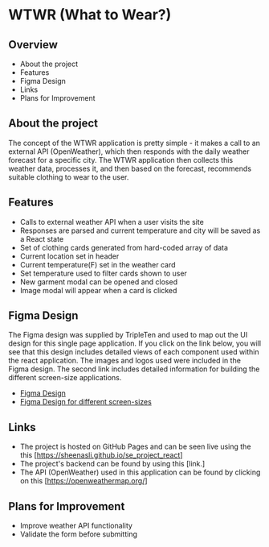 # WTWR (What to Wear?)

## Overview

- About the project
- Features
- Figma Design
- Links
- Plans for Improvement

## About the project

The concept of the WTWR application is pretty simple - it makes a call to an external API (OpenWeather), which then responds with the daily weather forecast for a specific city. The WTWR application then collects this weather data, processes it, and then based on the forecast, recommends suitable clothing to wear to the user.

## Features

- Calls to external weather API when a user visits the site
- Responses are parsed and current temperature and city will be saved as a React state
- Set of clothing cards generated from hard-coded array of data
- Current location set in header
- Current temperature(F) set in the weather card
- Set temperature used to filter cards shown to user
- New garment modal can be opened and closed
- Image modal will appear when a card is clicked

## Figma Design

The Figma design was supplied by TripleTen and used to map out the UI design for this single page application. If you click on the link below, you will see that this design includes detailed views of each component used within the react application. The images and logos used were included in the Figma design. The second link includes detailed information for building the different screen-size applications.

- [Figma Design](https://www.figma.com/file/DTojSwldenF9UPKQZd6RRb/Sprint-10%3A-WTWR)
- [Figma Design for different screen-sizes](https://www.figma.com/file/F03bTb81Pw8IDPj5Y9rc5i/Sprint-10-%7C-WTWR?type=design&node-id=209-64&mode=design&t=gDxvwO7ejgoWXv7r-0)

## Links

- The project is hosted on GitHub Pages and can be seen live using the this [https://sheenasli.github.io/se_project_react]
- The project's backend can be found by using this [link.]
- The API (OpenWeather) used in this application can be found by clicking on this [https://openweathermap.org/]

## Plans for Improvement

- Improve weather API functionality
- Validate the form before submitting
